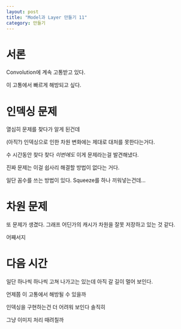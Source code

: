 ```yaml
---
layout: post
title: "Model과 Layer 만들기 11"
category: 만들기
---
```


# 서론

Convolution에 계속 고통받고 있다.

이 고통에서 빠르게 해방되고 싶다.

# 인덱싱 문제

열심히 문제를 찾다가 알게 된건데

(아직?) 인덱싱으로 인한 차원 변화에는 제대로 대처를 못한다는거다.

수 시간동안 찾다 찾다 *이번에도* 이게 문제라는걸 발견해냈다.

진짜 문제는 이걸 쉽사리 해결할 방법이 없다는 거다.

일단 꼼수를 쓰는 방법이 있다. Squeeze를 하나 끼워넣는건데...

# 차원 문제

또 문제가 생겼다. 그래프 어딘가의 캐시가 차원을 잘못 저장하고 있는 것 같다.

어째서지

# 다음 시간

일단 하나씩 하나씩 고쳐 나가고는 있는데 아직 갈 길이 멀어 보인다.

언제쯤 이 고통에서 해방될 수 있을까

인덱싱을 구현하는건 더 어려워 보인다 솔직히

그냥 이미지 처리 때려칠까
